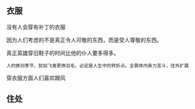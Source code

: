 ## 衣服

没有人会穿有补丁的衣服

因为人们考虑的不是真正令人可敬的东西，而是受人尊敬的东西。

真正英雄穿旧鞋子的时间比他的仆人要多得多。

```
人的换羽季节，犹如飞禽更换羽毛，必定是人生中的转折点。全靠体内奋力苦斗，往外扩展

```

穿衣服方面人们喜欢跟风

## 住处

